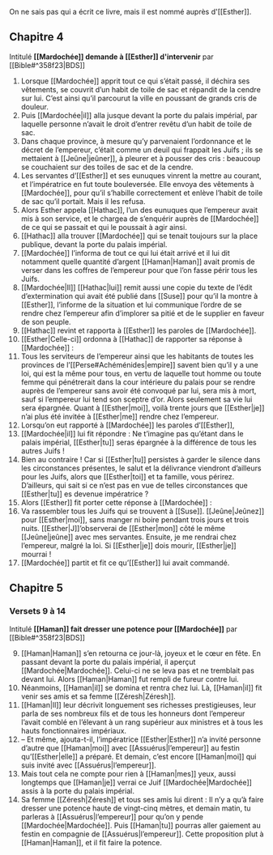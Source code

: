 On ne sais pas qui a écrit ce livre, mais il est nommé auprès d'[[Esther]].
## Chapitre 4
Intitulé **[[Mardochée]] demande à [[Esther]] d'intervenir** par [[Bible#^358f23|BDS]]

1) Lorsque [[Mardochée]] apprit tout ce qui s’était passé, il déchira ses vêtements, se couvrit d’un habit de toile de sac et répandit de la cendre sur lui. C’est ainsi qu’il parcourut la ville en poussant de grands cris de douleur.
2) Puis [[Mardochée|il]] alla jusque devant la porte du palais impérial, par laquelle personne n’avait le droit d’entrer revêtu d’un habit de toile de sac.
3) Dans chaque province, à mesure qu’y parvenaient l’ordonnance et le décret de l’empereur, c’était comme un deuil qui frappait les Juifs ; ils se mettaient à [[Jeûne|jeûner]], à pleurer et à pousser des cris : beaucoup se couchaient sur des toiles de sac et de la cendre.
4) Les servantes d’[[Esther]] et ses eunuques vinrent la mettre au courant, et l’impératrice en fut toute bouleversée. Elle envoya des vêtements à [[Mardochée]], pour qu’il s’habille correctement et enlève l’habit de toile de sac qu’il portait. Mais il les refusa.
5) Alors Esther appela [[Hathac]], l’un des eunuques que l’empereur avait mis à son service, et le chargea de s’enquérir auprès de [[Mardochée]] de ce qui se passait et qui le poussait à agir ainsi.
6) [[Hathac]] alla trouver [[Mardochée]] qui se tenait toujours sur la place publique, devant la porte du palais impérial.
7) [[Mardochée]] l’informa de tout ce qui lui était arrivé et il lui dit notamment quelle quantité d’argent [[Haman|Haman]] avait promis de verser dans les coffres de l’empereur pour que l’on fasse périr tous les Juifs.
8) [[Mardochée|Il]] [[Hathac|lui]] remit aussi une copie du texte de l’édit d’extermination qui avait été publié dans [[Suse]] pour qu’il la montre à [[Esther]], l’informe de la situation et lui communique l’ordre de se rendre chez l’empereur afin d’implorer sa pitié et de le supplier en faveur de son peuple.
9) [[Hathac]] revint et rapporta à [[Esther]] les paroles de [[Mardochée]].
10) [[Esther|Celle-ci]] ordonna à [[Hathac]] de rapporter sa réponse à [[Mardochée]] :
11) Tous les serviteurs de l’empereur ainsi que les habitants de toutes les provinces de l’[[Perse#Achéménides|empire]] savent bien qu’il y a une loi, qui est la même pour tous, en vertu de laquelle tout homme ou toute femme qui pénétrerait dans la cour intérieure du palais pour se rendre auprès de l’empereur sans avoir été convoqué par lui, sera mis à mort, sauf si l’empereur lui tend son sceptre d’or. Alors seulement sa vie lui sera épargnée. Quant à [[Esther|moi]], voilà trente jours que [[Esther|je]] n’ai plus été invitée à [[Esther|me]] rendre chez l’empereur.
12) Lorsqu’on eut rapporté à [[Mardochée]] les paroles d’[[Esther]],
13) [[Mardochée|il]] lui fit répondre : Ne t’imagine pas qu’étant dans le palais impérial, [[Esther|tu]] seras épargnée à la différence de tous les autres Juifs !
14) Bien au contraire ! Car si [[Esther|tu]] persistes à garder le silence dans les circonstances présentes, le salut et la délivrance viendront d’ailleurs pour les Juifs, alors que [[Esther|toi]] et ta famille, vous périrez. D’ailleurs, qui sait si ce n’est pas en vue de telles circonstances que [[Esther|tu]] es devenue impératrice ?
15) Alors [[Esther]] fit porter cette réponse à [[Mardochée]] :
16) Va rassembler tous les Juifs qui se trouvent à [[Suse]]. [[Jeûne|Jeûnez]] pour [[Esther|moi]], sans manger ni boire pendant trois jours et trois nuits. [[Esther|J]]’observerai de [[Esther|mon]] côté le même [[Jeûne|jeûne]] avec mes servantes. Ensuite, je me rendrai chez l’empereur, malgré la loi. Si [[Esther|je]] dois mourir, [[Esther|je]] mourrai !
17) [[Mardochée]] partit et fit ce qu’[[Esther]] lui avait commandé.
## Chapitre 5
### Versets 9 à 14
Intitulé **[[Haman]] fait dresser une potence pour [[Mardochée]]** par [[Bible#^358f23|BDS]]

9) [[Haman|Haman]] s’en retourna ce jour-là, joyeux et le cœur en fête. En passant devant la porte du palais impérial, il aperçut [[Mardochée|Mardochée]]. Celui-ci ne se leva pas et ne tremblait pas devant lui. Alors [[Haman|Haman]] fut rempli de fureur contre lui.
10) Néanmoins, [[Haman|il]] se domina et rentra chez lui. Là, [[Haman|il]] fit venir ses amis et sa femme [[Zéresh|Zéresh]].
11) [[Haman|Il]] leur décrivit longuement ses richesses prestigieuses, leur parla de ses nombreux fils et de tous les honneurs dont l’empereur l’avait comblé en l’élevant à un rang supérieur aux ministres et à tous les hauts fonctionnaires impériaux.
12) – Et même, ajouta-t-il, l’impératrice [[Esther|Esther]] n’a invité personne d’autre que [[Haman|moi]] avec [[Assuérus|l’empereur]] au festin qu’[[Esther|elle]] a préparé. Et demain, c’est encore [[Haman|moi]] qui suis invité avec [[Assuérus|l’empereur]].
13) Mais tout cela ne compte pour rien à [[Haman|mes]] yeux, aussi longtemps que [[Haman|je]] verrai ce Juif [[Mardochée|Mardochée]] assis à la porte du palais impérial.
14) Sa femme [[Zéresh|Zéresh]] et tous ses amis lui dirent : Il n’y a qu’à faire dresser une potence haute de vingt-cinq mètres, et demain matin, tu parleras à [[Assuérus|l’empereur]] pour qu’on y pende [[Mardochée|Mardochée]]. Puis [[Haman|tu]] pourras aller gaiement au festin en compagnie de [[Assuérus|l’empereur]].
    Cette proposition plut à [[Haman|Haman]], et il fit faire la potence.